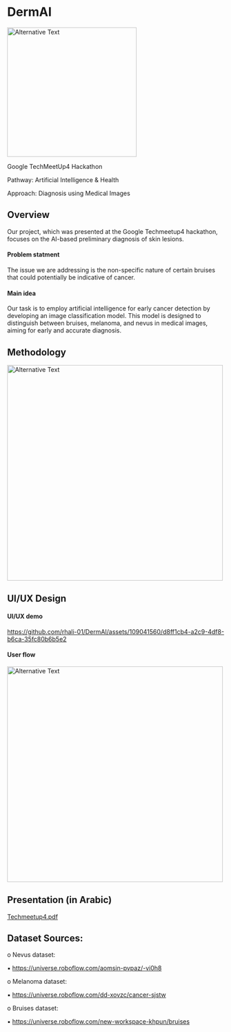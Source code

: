 # DermAI 
<div>
  <img src="https://github.com/rhali-01/DermAI/assets/109041560/19b1247d-1a4f-4b14-81bc-ad3855ac5ed6" alt="Alternative Text" width="300">
</div>


Google TechMeetUp4 Hackathon 

Pathway: Artificial Intelligence & Health

Approach: Diagnosis using Medical Images  


## Overview 

Our project, which was presented at the Google Techmeetup4 hackathon, focuses on the AI-based preliminary diagnosis of skin lesions. 

#### Problem statment 
The issue we are addressing is the non-specific nature of certain bruises that could potentially be indicative of cancer.

#### Main idea
Our task is to employ artificial intelligence for early cancer detection by developing an image classification model. This model is designed to distinguish between bruises, melanoma, and nevus in medical images, aiming for early and accurate diagnosis.


## Methodology 

<div>
  <img src="https://github.com/rhali-01/DermAI/assets/109041560/796f99a1-d13c-4dee-a932-26af76a47d82" alt="Alternative Text" width="500">
</div>


## UI/UX Design 


#### UI/UX demo
https://github.com/rhali-01/DermAI/assets/109041560/d8ff1cb4-a2c9-4df8-b6ca-35fc80b6b5e2


#### User flow
<div>
  <img src="https://github.com/rhali-01/DermAI/assets/109041560/c3e9b7a4-92bc-45ff-b9c9-3e410c7edb44" alt="Alternative Text" width="500">
</div>


## Presentation (in Arabic) 

[Techmeetup4.pdf](https://github.com/rhali-01/DermAI/files/14543829/Techmeetup4.pdf)


## Dataset Sources:

o Nevus dataset:

▪ https://universe.roboflow.com/aomsin-pvpaz/-vi0h8

o Melanoma dataset:

▪ https://universe.roboflow.com/dd-xovzc/cancer-sjstw

o Bruises dataset:

▪ https://universe.roboflow.com/new-workspace-khpun/bruises
